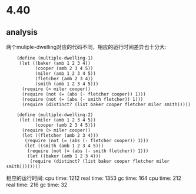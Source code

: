 # 4.40

## analysis

两个muliple-dwelling对应的代码不同，相应的运行时间差异也十分大:


		(define (multiple-dwelling-1)
		 (let ((baker (amb 1 2 3 4))
			   (cooper (amb 2 3 4 5))
			   (miler (amb 1 2 3 4 5))
			   (fletcher (amb 2 3 4))
			   (smith (amb 1 2 3 4 5)))
		  (require (> miler cooper))
		  (require (not (= (abs (- fletcher cooper)) 1)))
		  (require (not (= (abs (- smith fletcher)) 1)))
		  (require (distinct? (list baker cooper fletcher miler smith)))))

		(define (multiple-dwelling-2)
		 (let ((miler (amb 1 2 3 4 5))
			   (cooper (amb 2 3 4 5)))
		  (require (> miler cooper))
		  (let ((fletcher (amb 2 3 4)))
		   (require (not (= (abs (- fletcher cooper)) 1)))
		   (let ((smith (amb 1 2 3 4 5)))
			(require (not (= (abs (- smith fletcher)) 1)))
			(let ((baker (amb 1 2 3 4)))
			 (require (distinct? (list baker cooper fletcher miler smith))))))))

相应的运行时间:
cpu time: 1212 real time: 1353 gc time: 164
cpu time: 212 real time: 216 gc time: 32
